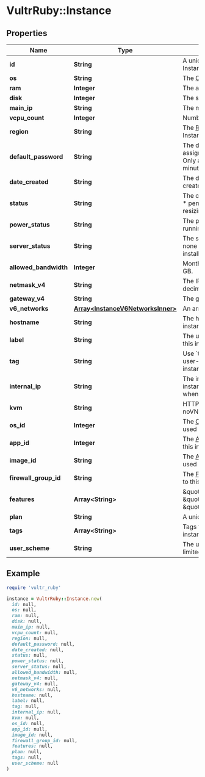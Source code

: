 # VultrRuby::Instance

## Properties

| Name | Type | Description | Notes |
| ---- | ---- | ----------- | ----- |
| **id** | **String** | A unique ID for the VPS Instance. | [optional] |
| **os** | **String** | The [Operating System name](#operation/list-os). | [optional] |
| **ram** | **Integer** | The amount of RAM in MB. | [optional] |
| **disk** | **Integer** | The size of the disk in GB. | [optional] |
| **main_ip** | **String** | The main IPv4 address. | [optional] |
| **vcpu_count** | **Integer** | Number of vCPUs. | [optional] |
| **region** | **String** | The [Region id](#operation/list-regions) where the Instance is located. | [optional] |
| **default_password** | **String** | The default password assigned at deployment. Only available for ten minutes after deployment. | [optional] |
| **date_created** | **String** | The date this instance was created. | [optional] |
| **status** | **String** | The current status.  * active * pending * suspended * resizing | [optional] |
| **power_status** | **String** | The power-on status.  * running * stopped | [optional] |
| **server_status** | **String** | The server health status.  * none * locked * installingbooting * ok | [optional] |
| **allowed_bandwidth** | **Integer** | Monthly bandwidth quota in GB. | [optional] |
| **netmask_v4** | **String** | The IPv4 netmask in dot-decimal notation. | [optional] |
| **gateway_v4** | **String** | The gateway IP address. | [optional] |
| **v6_networks** | [**Array&lt;InstanceV6NetworksInner&gt;**](InstanceV6NetworksInner.md) | An array of IPv6 objects. | [optional] |
| **hostname** | **String** | The hostname for this instance. | [optional] |
| **label** | **String** | The user-supplied label for this instance. | [optional] |
| **tag** | **String** | Use &#x60;tags&#x60; instead. The user-supplied tag for this instance. | [optional] |
| **internal_ip** | **String** | The internal IP used by this instance, if set. Only relevant when a VPC is attached. | [optional] |
| **kvm** | **String** | HTTPS link to the Vultr noVNC Web Console. | [optional] |
| **os_id** | **Integer** | The [Operating System id](#operation/list-os) used by this instance. | [optional] |
| **app_id** | **Integer** | The [Application id](#operation/list-applications) used by this instance. | [optional] |
| **image_id** | **String** | The [Application image_id](#operation/list-applications) used by this instance. | [optional] |
| **firewall_group_id** | **String** | The [Firewall Group id](#operation/list-firewall-groups) linked to this Instance. | [optional] |
| **features** | **Array&lt;String&gt;** | \&quot;auto_backups\&quot;, \&quot;ipv6\&quot;, \&quot;ddos_protection\&quot; | [optional] |
| **plan** | **String** | A unique ID for the Plan. | [optional] |
| **tags** | **Array&lt;String&gt;** | Tags to apply to the instance. | [optional] |
| **user_scheme** | **String** | The user scheme.  * root * limited | [optional] |

## Example

```ruby
require 'vultr_ruby'

instance = VultrRuby::Instance.new(
  id: null,
  os: null,
  ram: null,
  disk: null,
  main_ip: null,
  vcpu_count: null,
  region: null,
  default_password: null,
  date_created: null,
  status: null,
  power_status: null,
  server_status: null,
  allowed_bandwidth: null,
  netmask_v4: null,
  gateway_v4: null,
  v6_networks: null,
  hostname: null,
  label: null,
  tag: null,
  internal_ip: null,
  kvm: null,
  os_id: null,
  app_id: null,
  image_id: null,
  firewall_group_id: null,
  features: null,
  plan: null,
  tags: null,
  user_scheme: null
)
```

